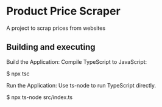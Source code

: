 # Product Price Scraper

A project to scrap prices from websites

## Building and executing

Build the Application: Compile TypeScript to JavaScript:

$ npx tsc

Run the Application: Use ts-node to run TypeScript directly.

$ npx ts-node src/index.ts
